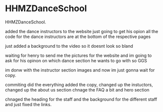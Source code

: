 # HHMZDanceSchool
HHMZDanceSchool.

added the dance instructors to the website just going to get his opion all the code for the dance instructors are at the bottom of the respective pages

just added a background to the  video so it doesnt look so bland 

waiting for henry to send me the pictures for the website and im going to ask for his opinon on which dance section he wants to go with so GGS 

im donw with the instructor section images and now im just gonna wait for copy.

commiting did the everything added the copy, changed up the instuctors, changed up the about us section chnage the FAQ a bit and hero section

chnaged the heading for the staff and the background for the different staff and just fixed the links.